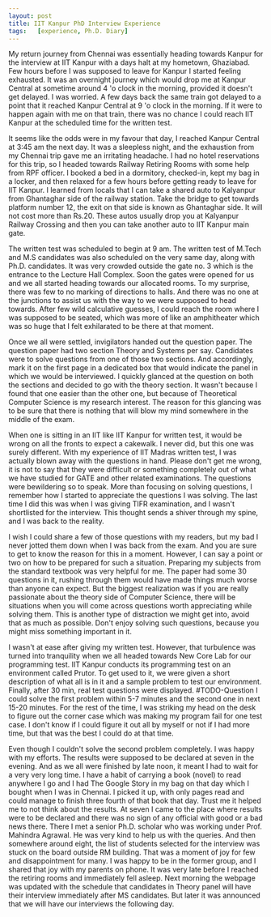 ```yaml
---
layout: post
title: IIT Kanpur PhD Interview Experience
tags:   [experience, Ph.D. Diary]
---
```


My return journey from Chennai was essentially heading towards Kanpur for the interview at IIT Kanpur with a days halt at my hometown, Ghaziabad. Few hours before I was supposed to leave for Kanpur I started feeling exhausted. It was an overnight journey which would drop me at Kanpur Central at sometime around 4 'o clock in the morning, provided it doesn't get delayed. I was worried. A few days back the same train got delayed to a point that it reached Kanpur Central at 9 'o clock in the morning. If it were to happen again with me on that train, there was no chance I could reach IIT Kanpur at the scheduled time for the written test.

It seems like the odds were in my favour that day, I reached Kanpur Central at 3:45 am the next day. It was a sleepless night, and the exhaustion from my Chennai trip gave me an irritating headache. I had no hotel reservations for this trip, so I headed towards Railway Retiring Rooms with some help from RPF officer. I booked a bed in a dormitory, checked-in, kept my bag in a locker, and then relaxed for a few hours before getting ready to leave for IIT Kanpur. I learned from locals that I can take a shared auto to Kalyanpur from Ghantaghar side of the railway station. Take the bridge to get towards platform number 12, the exit on that side is known as Ghantaghar side. It will not cost more than Rs.20. These autos usually drop you at Kalyanpur  Railway Crossing and then you can take another auto to IIT Kanpur main gate.

The written test was scheduled to begin at 9 am. The written test of M.Tech and M.S candidates was also scheduled on the very same day, along with Ph.D. candidates. It was very crowded outside the gate no. 3 which is the entrance to the Lecture Hall Complex. Soon the gates were opened for us and we all started heading towards our allocated rooms. To my surprise, there was few to no marking of directions to halls. And there was no one at the junctions to assist us with the way to we were supposed to head towards. After few wild calculative guesses, I could reach the room where I was supposed to be seated, which was more of like an amphitheater which was so huge that I felt exhilarated to be there at that moment.

Once we all were settled, invigilators handed out the question paper. The question paper had two section Theory and Systems per say. Candidates were to solve questions from one of those two sections. And accordingly, mark it on the first page in a dedicated box that would indicate the panel in which we would be interviewed. I quickly glanced at the question on both the sections and decided to go with the theory section. It wasn't because I found that one easier than the other one, but because of Theoretical Computer Science is my research interest. The reason for this glancing was to be sure that there is nothing that will blow my mind somewhere in the middle of the exam.

When one is sitting in an IIT like IIT Kanpur for written test, it would be wrong on all the fronts to expect a cakewalk. I never did, but this one was surely different. With my experience of IIT Madras written test, I was actually blown away with the questions in hand. Please don't get me wrong, it is not to say that they were difficult or something completely out of what we have studied for GATE and other related examinations. The questions were bewildering so to speak. More than focusing on solving questions, I remember how I started to appreciate the questions I was solving. The last time I did this was when I was giving TIFR examination, and I wasn't shortlisted for the interview. This thought sends a shiver through my spine, and I was back to the reality. 

I wish I could share a few of those questions with my readers, but my bad I never jotted them down when I was back from the exam. And you are sure to get to know the reason for this in a moment. However, I can say a point or two on how to be prepared for such a situation. Preparing my subjects from the standard textbook was very helpful for me. The paper had some 30 questions in it, rushing through them would have made things much worse than anyone can expect. But the biggest realization was if you are really passionate about the theory side of Computer Science, there will be situations when you will come across questions worth appreciating while solving them. This is another type of distraction we might get into, avoid that as much as possible. Don't enjoy solving such questions, because you might miss something important in it.

I wasn't at ease after giving my written test. However, that turbulence was turned into tranquility when we all headed towards New Core Lab for our programming test. IIT Kanpur conducts its programming test on an environment called Prutor. To get used to it, we were given a short description of what all is in it and a sample problem to test our environment. Finally, after 30 min, real test questions were displayed. #TODO-Question
I could solve the first problem within 5-7 minutes and the second one in next 15-20 minutes. For the rest of the time, I was striking my head on the desk to figure out the corner case which was making my program fail for one test case. I don't know if I could figure it out all by myself or not if I had more time, but that was the best I could do at that time. 

Even though I couldn't solve the second problem completely. I was happy with my efforts. The results were supposed to be declared at seven in the evening. And as we all were finished by late noon, it meant I had to wait for a very very long time. I have a habit of carrying a book (novel) to read anywhere I go and I had The Google Story in my bag on that day which I bought when I was in Chennai. I picked it up, with only pages read and could manage to finish three fourth of that book that day. Trust me it helped me to not think about the results. At seven I came to the place where results were to be declared and there was no sign of any official with good or a bad news there. There I met a senior Ph.D. scholar who was working under Prof. Mahindra Agrawal. He was very kind to help us with the queries. And then somewhere around eight, the list of students selected for the interview was stuck on the board outside RM building. That was a moment of joy for few and disappointment for many. I was happy to be in the former group, and I shared that joy with my parents on phone. It was very late before I reached the retiring rooms and immediately fell asleep. Next morning the webpage was updated with the schedule that candidates in Theory panel will have their interview immediately after MS candidates. But later it was announced that we will have our interviews the following day.